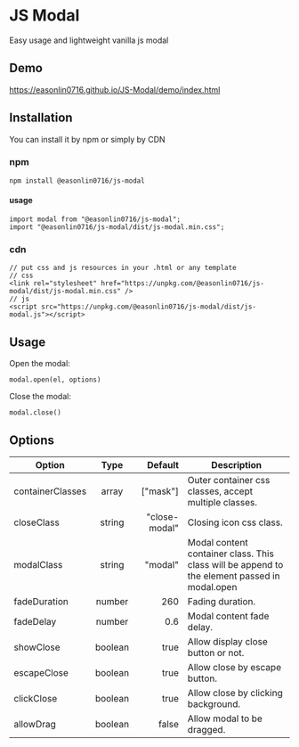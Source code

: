 # JS Modal

Easy usage and lightweight vanilla js modal

## Demo

https://easonlin0716.github.io/JS-Modal/demo/index.html

## Installation

You can install it by npm or simply by CDN

### npm

```
npm install @easonlin0716/js-modal
```

#### usage

```
import modal from "@easonlin0716/js-modal";
import "@easonlin0716/js-modal/dist/js-modal.min.css";
```

### cdn

```
// put css and js resources in your .html or any template
// css
<link rel="stylesheet" href="https://unpkg.com/@easonlin0716/js-modal/dist/js-modal.min.css" />
// js
<script src="https://unpkg.com/@easonlin0716/js-modal/dist/js-modal.js"></script>
```

## Usage

Open the modal:

```
modal.open(el, options)
```

Close the modal:

```
modal.close()
```

## Options

| Option           |  Type   |       Default | Description                                                                                  |
| ---------------- | :-----: | ------------: | -------------------------------------------------------------------------------------------- |
| containerClasses |  array  |      ["mask"] | Outer container css classes, accept multiple classes.                                        |
| closeClass       | string  | "close-modal" | Closing icon css class.                                                                      |
| modalClass       | string  |       "modal" | Modal content container class. This class will be append to the element passed in modal.open |
| fadeDuration     | number  |           260 | Fading duration.                                                                             |
| fadeDelay        | number  |           0.6 | Modal content fade delay.                                                                    |
| showClose        | boolean |          true | Allow display close button or not.                                                           |
| escapeClose      | boolean |          true | Allow close by escape button.                                                                |
| clickClose       | boolean |          true | Allow close by clicking background.                                                          |
| allowDrag        | boolean |         false | Allow modal to be dragged.                                                                   |
